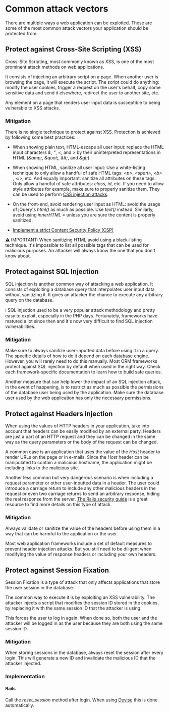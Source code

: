 # Common attack vectors

There are multiple ways a web application can be exploited. These are some of the most common attack vectors your application should be protected from:

## Protect against Cross-Site Scripting (XSS)

Cross-Site Scripting, most commonly known as XSS, is one of the most prominent attack methods on web applications.

It consists of injecting an arbitrary script on a page. When another user is browsing the page, it will execute the script. The script could do anything: modify the user cookies, trigger a request on the user's behalf, copy some sensitive data and send it elsewhere, redirect the user to another site, etc.

Any element on a page that renders user input data is susceptible to being vulnerable to XSS attacks.

### Mitigation

There is no single technique to protect against XSS. Protection is achieved by following some best practices:

- When showing plain text, HTML-escape all user input: replace the HTML input characters _&_, _"_, _<_, and _>_ by their uninterpreted representations in HTML (_\&amp;_, _\&quot_;, _\&lt;_, and _\&gt;_)

- When showing HTML, sanitize all user input: Use a white-listing technique to only allow a handful of safe HTML tags: _&lt;p&gt;_, _&lt;span&gt;_, _&lt;b&gt;_ , _&lt;i&gt;_, etc. And equally important: sanitize all attributes on these tags. Only allow a handful of safe attributes: _class_, _id_, etc. If you need to allow style attributes for example, make sure to properly sanitize them. They can be used to perform [CSS injection attacks](https://owasp.org/www-project-web-security-testing-guide/v41/4-Web_Application_Security_Testing/11-Client_Side_Testing/05-Testing_for_CSS_Injection).

- On the front-end, avoid rendering user input as HTML: avoid the usage of jQuery's _html()_ as much as possible. Use _text()_ instead. Similarly, avoid using _innerHTML =_  unless you are sure the content is properly sanitized.

- [Implement a strict Content Security Policy (CSP)](web_application_security_features.md#implement-a-strict-content-security-policy-csp)

⚠️ IMPORTANT: When sanitizing HTML avoid using a black-listing technique. It's impossible to list all possible tags that can be used for malicious purposes. An attacker will always know the one that you don't know about.

## Protect against SQL Injection

SQL injection is another common way of attacking a web application. It consists of exploiting a database query that interpolates user input data without sanitizing it. It gives an attacker the chance to execute any arbitrary query on the database.

ℹ️ SQL injection used to be a very popular attack methodology and pretty easy to exploit, especially in the PHP days. Fortunately, frameworks have matured a lot since then and it's now very difficult to find SQL injection vulnerabilities.

### Mitigation

Make sure to always sanitize user-inputted data before using it in a query. The specific details of how to do it depend on each database engine. However, you will rarely need to do this manually. Most ORM frameworks protect against SQL injection by default when used in the right way. Check each framework-specific documentation to learn how to build safe queries.

Another measure that can help lower the impact of an SQL injection attack, in the event of happening, is to restrict as much as possible the permissions of the database user being used by the application. Make sure the database user used by the web application has only the necessary permissions.

## Protect against Headers injection

When using the values of HTTP headers in your application, take into account that headers can be easily modified by an external party. Headers are just a part of an HTTP request and they can be changed in the same way as the query parameters or the body of the request can be changed.

A common case is an application that uses the value of the _Host_ header to render URLs on the page or in e-mails. Since the _Host_ header can be manipulated to contain a malicious hostname, the application might be including links to the malicious site.

Another less common but very dangerous scenario is when including a request parameter or other user-inputted data in a header. The user could introduce a carriage return to include any other malicious headers in the request or even two carriage returns to send an arbitrary response, hiding the real response from the server. [The Rails security guide](https://edgeguides.rubyonrails.org/security.html#header-injection) is a great resource to find more details on this type of attack.

### Mitigation

Always validate or sanitize the value of the headers before using them in a way that can be harmful to the application or the user.

Most web application frameworks include a set of default measures to prevent header injection attacks. But you still need to be diligent when modifying the value of response headers or including your own headers.

## Protect against Session Fixation

Session Fixation is a type of attack that only affects applications that store the user session in the database.

The common way to execute it is by exploiting an XSS vulnerability. The attacker injects a script that modifies the session ID stored in the cookies, by replacing it with the same session ID that the attacker is using.

This forces the user to log in again. When done so, both the user and the attacker will be logged in as the user because they are both using the same session ID.

### Mitigation

When storing sessions in the database, always reset the session after every login. This will generate a new ID and invalidate the malicious ID that the attacker injected.

### Implementation

#### Rails

Call the _reset_session_ method after login. When using [Devise](https://github.com/heartcombo/devise) this is done automatically.
